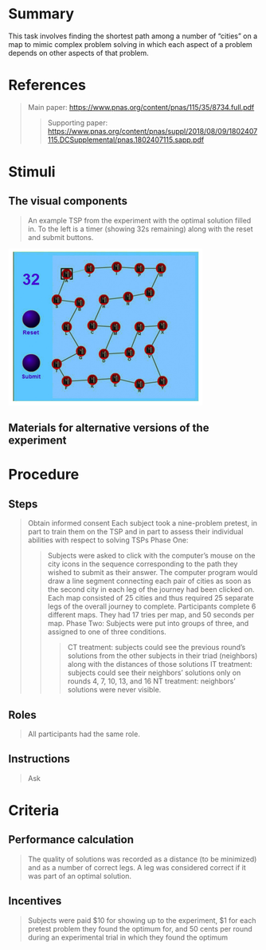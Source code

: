 # Summary
This task involves finding the shortest path among a number of “cities” on a map to mimic complex problem solving in which each aspect of a problem depends on other aspects of that problem.

# References
> Main paper: https://www.pnas.org/content/pnas/115/35/8734.full.pdf
> > Supporting paper: https://www.pnas.org/content/pnas/suppl/2018/08/09/1802407115.DCSupplemental/pnas.1802407115.sapp.pdf 

# Stimuli
## The visual components
> An example TSP from the experiment with the optimal solution
filled in. To the left is a timer (showing 32s remaining) along with the reset and submit buttons.
>
![TSP](images/TSP.png)

## Materials for alternative versions of the experiment 


# Procedure
## Steps
> Obtain informed consent
> Each subject took a nine-problem pretest, in part to train them on the TSP and in part to assess their individual abilities with respect to solving TSPs
> Phase One:
> > Subjects were asked to click with the computer’s mouse on the city icons in the sequence corresponding to the path they wished to submit as their answer. The computer program would draw a line segment connecting each pair of cities as soon as the second city in each leg of the journey had been clicked on.
> > Each map consisted of 25 cities and thus required 25 separate legs of the overall journey to complete. Participants complete 6 different maps. 
> > They had 17 tries per map, and 50 seconds per map.
> Phase Two:
> > Subjects were put into groups of three, and assigned to one of three conditions.
> > > CT treatment: subjects could see the previous round’s solutions from the other subjects in their triad (neighbors) along with the distances of those solutions
> > > IT treatment: subjects could see their neighbors’ solutions only on rounds 4, 7, 10, 13, and 16
> > > NT treatment: neighbors’ solutions were never visible.

## Roles 
> All participants had the same role.

## Instructions
> Ask

# Criteria
## Performance calculation
> The quality of solutions was recorded as a distance (to be minimized) and as a number of correct legs. A leg was considered correct if it was part of an optimal solution.

## Incentives
> Subjects were paid $10 for showing up to the experiment, $1 for each pretest problem they found the optimum for, and 50 cents per round during an experimental trial in which they found the optimum
